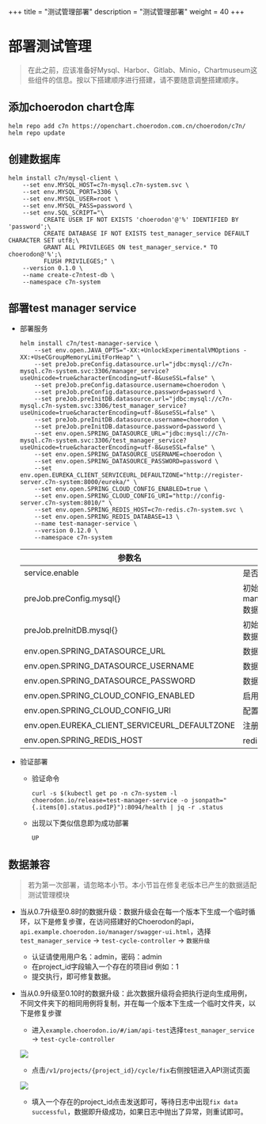 +++
title = "测试管理部署"
description = "测试管理部署"
weight = 40
+++

# 部署测试管理

<blockquote class="warning">
在此之前，应该准备好Mysql、Harbor、Gitlab、Minio，Chartmuseum这些组件的信息。按以下搭建顺序进行搭建，请不要随意调整搭建顺序。
</blockquote>

## 添加choerodon chart仓库

```
helm repo add c7n https://openchart.choerodon.com.cn/choerodon/c7n/
helm repo update
```

## 创建数据库

```
helm install c7n/mysql-client \
    --set env.MYSQL_HOST=c7n-mysql.c7n-system.svc \
    --set env.MYSQL_PORT=3306 \
    --set env.MYSQL_USER=root \
    --set env.MYSQL_PASS=password \
    --set env.SQL_SCRIPT="\
          CREATE USER IF NOT EXISTS 'choerodon'@'%' IDENTIFIED BY 'password';\
          CREATE DATABASE IF NOT EXISTS test_manager_service DEFAULT CHARACTER SET utf8;\
          GRANT ALL PRIVILEGES ON test_manager_service.* TO choerodon@'%';\
          FLUSH PRIVILEGES;" \
    --version 0.1.0 \
    --name create-c7ntest-db \
    --namespace c7n-system
```

## 部署test manager service

- 部署服务

    ``` 
    helm install c7n/test-manager-service \
        --set env.open.JAVA_OPTS="-XX:+UnlockExperimentalVMOptions -XX:+UseCGroupMemoryLimitForHeap" \
        --set preJob.preConfig.datasource.url="jdbc:mysql://c7n-mysql.c7n-system.svc:3306/manager_service?useUnicode=true&characterEncoding=utf-8&useSSL=false" \
        --set preJob.preConfig.datasource.username=choerodon \
        --set preJob.preConfig.datasource.password=password \
        --set preJob.preInitDB.datasource.url="jdbc:mysql://c7n-mysql.c7n-system.svc:3306/test_manager_service?useUnicode=true&characterEncoding=utf-8&useSSL=false" \
        --set preJob.preInitDB.datasource.username=choerodon \
        --set preJob.preInitDB.datasource.password=password \
        --set env.open.SPRING_DATASOURCE_URL="jdbc:mysql://c7n-mysql.c7n-system.svc:3306/test_manager_service?useUnicode=true&characterEncoding=utf-8&useSSL=false" \
        --set env.open.SPRING_DATASOURCE_USERNAME=choerodon \
        --set env.open.SPRING_DATASOURCE_PASSWORD=password \
        --set env.open.EUREKA_CLIENT_SERVICEURL_DEFAULTZONE="http://register-server.c7n-system:8000/eureka/" \
        --set env.open.SPRING_CLOUD_CONFIG_ENABLED=true \
        --set env.open.SPRING_CLOUD_CONFIG_URI="http://config-server.c7n-system:8010/" \
        --set env.open.SPRING_REDIS_HOST=c7n-redis.c7n-system.svc \
        --set env.open.SPRING_REDIS_DATABASE=13 \
        --name test-manager-service \
        --version 0.12.0 \
        --namespace c7n-system
    ```
    参数名 | 含义 
    --- |  --- 
    service.enable|是否创建service
    preJob.preConfig.mysql{}|初始化配置所需manager_service数据库信息
    preJob.preInitDB.mysql{}|初始化数据库所需数据库信息
    env.open.SPRING_DATASOURCE_URL|数据库链接地址
    env.open.SPRING_DATASOURCE_USERNAME|数据库用户名
    env.open.SPRING_DATASOURCE_PASSWORD|数据库密码
    env.open.SPRING_CLOUD_CONFIG_ENABLED|启用配置中心
    env.open.SPRING_CLOUD_CONFIG_URI|配置中心地址
    env.open.EUREKA_CLIENT_SERVICEURL_DEFAULTZONE|注册服务地址
    env.open.SPRING_REDIS_HOST|redis 链接地址

- 验证部署
    - 验证命令

        ```
        curl -s $(kubectl get po -n c7n-system -l choerodon.io/release=test-manager-service -o jsonpath="{.items[0].status.podIP}"):8094/health | jq -r .status
        ```
    - 出现以下类似信息即为成功部署
        ```
        UP
        ```

## 数据兼容

<blockquote class="note">
若为第一次部署，请忽略本小节。本小节旨在修复老版本已产生的数据适配测试管理模块
</blockquote>

- 当从0.7升级至0.8时的数据升级：数据升级会在每一个版本下生成一个临时循环，以下是修复步骤，在访问搭建好的Choerodon的api，`api.example.choerodon.io/manager/swagger-ui.html`，选择`test_manager_service` -> `test-cycle-controller` -> `数据升级`
  - 认证请使用用户名：admin，密码：admin
  - 在project_id字段输入一个存在的项目id 例如：1
  - 提交执行，即可修复数据。

- 当从0.9升级至0.10时的数据升级：此次数据升级将会把执行逆向生成用例，不同文件夹下的相同用例将复制，并在每一个版本下生成一个临时文件夹，以下是修复步骤
  - 进入`example.choerodon.io/#/iam/api-test`选择`test_manager_service` -> `test-cycle-controller` 
  
  ![](/img/docs/installation-configuration/parts/data_fix1.png)

  - 点击`/v1/projects/{project_id}/cycle/fix`右侧按钮进入API测试页面

  ![](/img/docs/installation-configuration/parts/data_fix2.png)

  - 填入一个存在的project_id点击发送即可，等待日志中出现`fix data successful`，数据即升级成功，如果日志中抛出了异常，则重试即可。